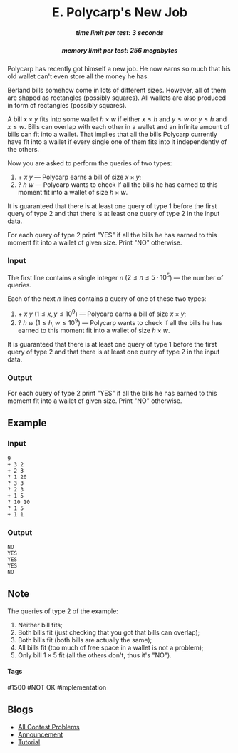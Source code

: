 <h1 style='text-align: center;'> E. Polycarp's New Job</h1>

<h5 style='text-align: center;'>time limit per test: 3 seconds</h5>
<h5 style='text-align: center;'>memory limit per test: 256 megabytes</h5>

Polycarp has recently got himself a new job. He now earns so much that his old wallet can't even store all the money he has.

Berland bills somehow come in lots of different sizes. However, all of them are shaped as rectangles (possibly squares). All wallets are also produced in form of rectangles (possibly squares).

A bill $x \times y$ fits into some wallet $h \times w$ if either $x \le h$ and $y \le w$ or $y \le h$ and $x \le w$. Bills can overlap with each other in a wallet and an infinite amount of bills can fit into a wallet. That implies that all the bills Polycarp currently have fit into a wallet if every single one of them fits into it independently of the others.

Now you are asked to perform the queries of two types:

1. $+~x~y$ — Polycarp earns a bill of size $x \times y$;
2. $?~h~w$ — Polycarp wants to check if all the bills he has earned to this moment fit into a wallet of size $h \times w$.

It is guaranteed that there is at least one query of type $1$ before the first query of type $2$ and that there is at least one query of type $2$ in the input data.

For each query of type $2$ print "YES" if all the bills he has earned to this moment fit into a wallet of given size. Print "NO" otherwise.

### Input

The first line contains a single integer $n$ ($2 \le n \le 5 \cdot 10^5$) — the number of queries.

Each of the next $n$ lines contains a query of one of these two types:

1. $+~x~y$ ($1 \le x, y \le 10^9$) — Polycarp earns a bill of size $x \times y$;
2. $?~h~w$ ($1 \le h, w \le 10^9$) — Polycarp wants to check if all the bills he has earned to this moment fit into a wallet of size $h \times w$.

It is guaranteed that there is at least one query of type $1$ before the first query of type $2$ and that there is at least one query of type $2$ in the input data.

### Output

For each query of type $2$ print "YES" if all the bills he has earned to this moment fit into a wallet of given size. Print "NO" otherwise.

## Example

### Input


```text
9
+ 3 2
+ 2 3
? 1 20
? 3 3
? 2 3
+ 1 5
? 10 10
? 1 5
+ 1 1
```
### Output


```text
NO
YES
YES
YES
NO
```
## Note

The queries of type $2$ of the example:

1. Neither bill fits;
2. Both bills fit (just checking that you got that bills can overlap);
3. Both bills fit (both bills are actually the same);
4. All bills fit (too much of free space in a wallet is not a problem);
5. Only bill $1 \times 5$ fit (all the others don't, thus it's "NO").


#### Tags 

#1500 #NOT OK #implementation 

## Blogs
- [All Contest Problems](../Educational_Codeforces_Round_58_(Rated_for_Div._2).md)
- [Announcement](../blogs/Announcement.md)
- [Tutorial](../blogs/Tutorial.md)
